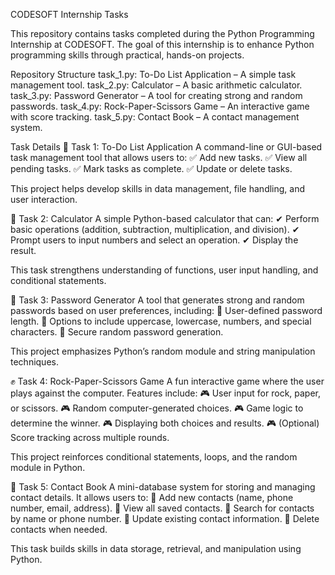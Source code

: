 CODESOFT Internship Tasks

This repository contains tasks completed during the Python Programming Internship at CODESOFT. The goal of this internship is to enhance Python programming skills through practical, hands-on projects.

Repository Structure
task_1.py: To-Do List Application – A simple task management tool.
task_2.py: Calculator – A basic arithmetic calculator.
task_3.py: Password Generator – A tool for creating strong and random passwords.
task_4.py: Rock-Paper-Scissors Game – An interactive game with score tracking.
task_5.py: Contact Book – A contact management system.

Task Details
📝 Task 1: To-Do List Application
A command-line or GUI-based task management tool that allows users to:
✅ Add new tasks.
✅ View all pending tasks.
✅ Mark tasks as complete.
✅ Update or delete tasks.

This project helps develop skills in data management, file handling, and user interaction.

🔢 Task 2: Calculator
A simple Python-based calculator that can:
✔ Perform basic operations (addition, subtraction, multiplication, and division).
✔ Prompt users to input numbers and select an operation.
✔ Display the result.

This task strengthens understanding of functions, user input handling, and conditional statements.

🔐 Task 3: Password Generator
A tool that generates strong and random passwords based on user preferences, including:
🔹 User-defined password length.
🔹 Options to include uppercase, lowercase, numbers, and special characters.
🔹 Secure random password generation.

This project emphasizes Python’s random module and string manipulation techniques.

✊ Task 4: Rock-Paper-Scissors Game
A fun interactive game where the user plays against the computer. Features include:
🎮 User input for rock, paper, or scissors.
🎮 Random computer-generated choices.
🎮 Game logic to determine the winner.
🎮 Displaying both choices and results.
🎮 (Optional) Score tracking across multiple rounds.

This project reinforces conditional statements, loops, and the random module in Python.

📇 Task 5: Contact Book
A mini-database system for storing and managing contact details. It allows users to:
📌 Add new contacts (name, phone number, email, address).
📌 View all saved contacts.
📌 Search for contacts by name or phone number.
📌 Update existing contact information.
📌 Delete contacts when needed.

This task builds skills in data storage, retrieval, and manipulation using Python.
